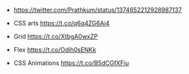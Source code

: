 - https://twitter.com/Prathkum/status/1374652212928987137

- CSS arts
https://t.co/q6q4ZG6Ai4

- Grid
https://t.co/XtbgA0wxZP

- Flex
https://t.co/Odih0sENKk

- CSS Animations
https://t.co/B5dCGfXFiu
